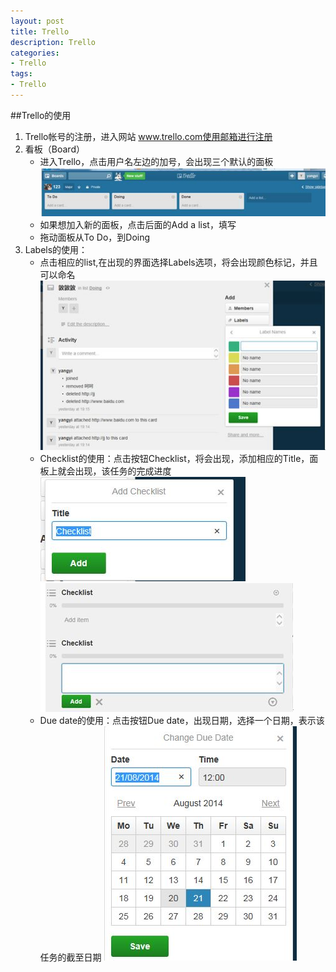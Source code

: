 ```yaml
---
layout: post
title: Trello
description: Trello
categories:
- Trello
tags:
- Trello
---
```


##Trello的使用
1. Trello帐号的注册，进入网站 www.trello.com使用邮箱进行注册
2. 看板（Board）
     + 进入Trello，点击用户名左边的加号，会出现三个默认的面板
        ![2.1](/image/20140820/2.1.jpg)
     + 如果想加入新的面板，点击后面的Add a list，填写
     + 拖动面板从To Do，到Doing
3. Labels的使用：
     + 点击相应的list,在出现的界面选择Labels选项，将会出现颜色标记，并且可以命名
         ![2.2](/image/20140820/2.2.jpg)
     + Checklist的使用：点击按钮Checklist，将会出现，添加相应的Title，面板上就会出现，该任务的完成进度
         ![2.3](/image/20140820/2.3.jpg)
         ![2.4](/image/20140820/2.4.jpg)
     + Due date的使用：点击按钮Due date，出现日期，选择一个日期，表示该任务的截至日期
        ![2.5](/image/20140820/2.5.jpg)